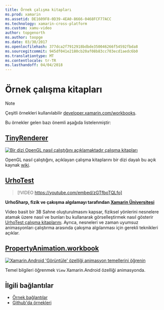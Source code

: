 ```yaml
---
title: Örnek çalışma kitapları
ms.prod: xamarin
ms.assetid: DE1609F8-0D39-4EA0-8666-0468FCF77ACC
ms.technology: xamarin-cross-platform
ms.custom: xamu-video
author: topgenorth
ms.author: toopge
ms.date: 03/30/2017
ms.openlocfilehash: 377dca2f7912918bdbde350046266f54592fbda8
ms.sourcegitcommit: 945df041e2180cb20af08b83cc703ecd1aedc6b0
ms.translationtype: MT
ms.contentlocale: tr-TR
ms.lasthandoff: 04/04/2018
---
```

# <a name="sample-workbooks"></a>Örnek çalışma kitapları

> [!NOTE]
> Çeşitli örnekleri kullanılabilir [developer.xamarin.com/workbooks](https://developer.xamarin.com/workbooks/).

Bu örnekler gelen bazı önemli aşağıda listelenmiştir:

## <a name="tinyrenderertinyrenderermd"></a>[TinyRenderer](tinyrenderer.md)

[![](images/tinyrenderer-sml.png "Bir dizi OpenGL nasıl çalıştığını açıklamaktadır çalışma kitapları")](images/tinyrenderer-sml-orig.png#lightbox)

OpenGL nasıl çalıştığını, açıklayan çalışma kitaplarını bir dizi dayalı bu açık kaynak [wiki](https://github.com/ssloy/tinyrenderer/wiki/).

[](tinyrenderer.md)

## <a name="urhotesthttpsgithubcomkrumelururhotest"></a>[UrhoTest](https://github.com/Krumelur/UrhoTest)

 > [!VIDEO https://youtube.com/embed/zGTfboTQLfo]

**UrhoSharp, fizik ve çakışma algılamayı tarafından [Xamarin Üniversitesi](https://university.xamarin.com)**

Video basit bir 3B Sahne oluşturulmasını kapsar, fiziksel yönlerini nesnelere atamak üzere nasıl ve bunları bu kullanarak görselleştirmek nasıl gösterir [UrhoTest çalışma kitaplarını](https://github.com/Krumelur/UrhoTest). Ayrıca, nesneleri ve zaman uyumsuz animasyonları çalıştırma arasında çakışma algılanması için gerekli teknikleri açıklar.

## <a name="propertyanimationworkbookhttpsdeveloperxamarincomworkbooksandroiduser-interfacepropertyanimationworkbook"></a>[PropertyAnimation.workbook](https://developer.xamarin.com/workbooks/android/user-interface/PropertyAnimation.workbook)

[![](images/android-property-view-sml.png "Xamarin.Android 'Görüntüle' özelliği animasyon temellerini öğrenin")](images/android-property-view.png#lightbox)

Temel bilgileri öğrenmek `View` Xamarin.Android özelliği animasyonda.


<!--[![](images/skia0-sml.png "Android")](images/skia0.png#lightbox)

SkiaSharp provides a powerful C# API for doing 2D graphics. See how to use Skia to draw in your apps.-->


## <a name="related-links"></a>İlgili bağlantılar

- [Örnek bağlantılar](https://developer.xamarin.com/workbooks)
- [Github'da örnekleri](https://github.com/xamarin/workbooks)
